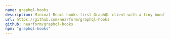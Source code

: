 ```yaml
---
name: graphql-hooks
description: Minimal React hooks-first GraphQL client with a tiny bundle, SSR support and caching
url: https://github.com/nearform/graphql-hooks
github: nearform/graphql-hooks
npm: "graphql-hooks"
---
```

